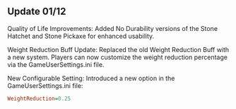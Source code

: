 ## Update 01/12
Quality of Life Improvements:
Added No Durability versions of the Stone Hatchet and Stone Pickaxe for enhanced usability.

Weight Reduction Buff Update:
Replaced the old Weight Reduction Buff with a new system. Players can now customize the weight reduction percentage via the GameUserSettings.ini file.

New Configurable Setting:
Introduced a new option in the GameUserSettings.ini file:
```ini
WeightReduction=0.25
```